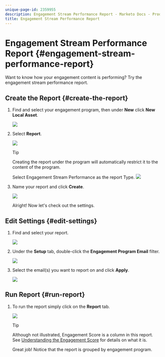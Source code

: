 ```yaml
---
unique-page-id: 2359955
description: Engagement Stream Performance Report - Marketo Docs - Product Documentation
title: Engagement Stream Performance Report
---
```


# Engagement Stream Performance Report {#engagement-stream-performance-report}

Want to know how your engagement content is performing? Try the engagement stream performance report.

## Create the Report {#create-the-report}

1. Find and select your engagement program, then under **New** click **New Local Asset**.

   ![](assets/localassetnutring.jpg)

1. Select **Report**.

   ![](assets/image2014-9-15-18-3a23-3a59.png)

   >[!TIP]
   >
   >Creating the report under the program will automatically restrict it to the content of the program.

   Select Engagement Stream Performance as the report Type.
   ![](assets/engagementreportchoose.png)

1. Name your report and click **Create**.

   ![](assets/image2014-9-15-18-3a24-3a23.png)

   Alright! Now let's check out the settings.

## Edit Settings {#edit-settings}

1. Find and select your report.

   ![](assets/engagementperformancereport.jpg)

1. Under the **Setup** tab, double-click the **Engagement Program Email** filter.

   ![](assets/image2014-9-15-18-3a25-3a4.png)

1. Select the email(s) you want to report on and click **Apply**.

   ![](assets/engagementfilter.jpg)

## Run Report {#run-report}

1. To run the report simply click on the **Report** tab.

   ![](assets/image2014-9-15-18-3a25-3a15.png)

   >[!TIP]
   >
   >
   >Although not illustrated, Engagement Score is a column in this report. See [Understanding the Engagement Score](understanding-the-engagement-score.md) for details on what it is.

   Great job! Notice that the report is grouped by engagement program.

